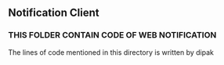 ## Notification Client 
### THIS FOLDER CONTAIN CODE OF WEB NOTIFICATION
The lines of code mentioned in this directory is written by dipak
